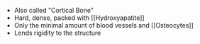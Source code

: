- Also called "Cortical Bone"
- Hard, dense, packed with [[Hydroxyapatite]]
- Only the minimal amount of blood vessels and [[Osteocytes]]
- Lends rigidity to the structure
